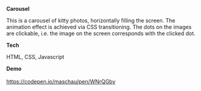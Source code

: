 <strong>Carousel</strong>
<p>This is a carousel of kitty photos, horizontally filling the screen. The animation effect is achieved via CSS transitioning. The dots on the images are clickable, i.e. 
the image on the screen corresponds with the clicked dot.</p>

<strong>Tech</strong>
<p>HTML, CSS, Javascript</p>

<strong>Demo</strong>
<br></br>
<a href="https://codepen.io/maschau/pen/WNrQGbv">https://codepen.io/maschau/pen/WNrQGbv</a>
